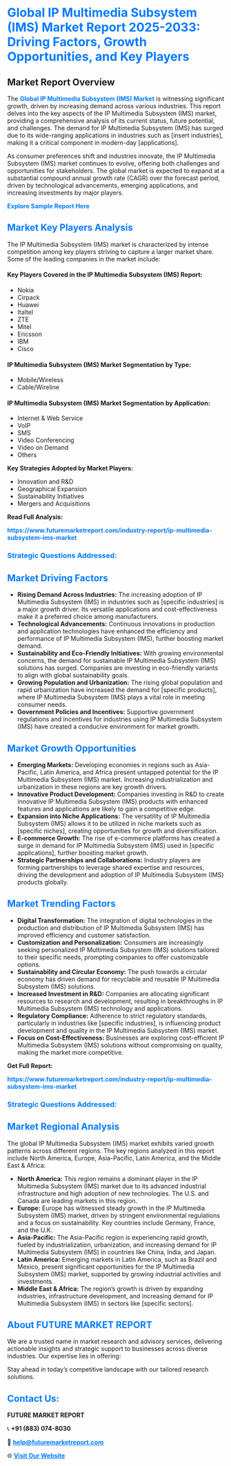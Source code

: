 <h1 style="color: #007BFF;">Global IP Multimedia Subsystem (IMS) Market Report 2025-2033: Driving Factors, Growth Opportunities, and Key Players</h1>

<section id="overview">
<h2>Market Report Overview</h2>
<p>The <a href="https://www.futuremarketreport.com/industry-report/ip-multimedia-subsystem-ims-market" style="color: #007BFF; text-decoration: none;"><strong>Global IP Multimedia Subsystem (IMS) Market</strong></a> is witnessing significant growth, driven by increasing demand across various industries. This report delves into the key aspects of the IP Multimedia Subsystem (IMS) market, providing a comprehensive analysis of its current status, future potential, and challenges. The demand for IP Multimedia Subsystem (IMS) has surged due to its wide-ranging applications in industries such as [insert industries], making it a critical component in modern-day [applications].</p>
<p>As consumer preferences shift and industries innovate, the IP Multimedia Subsystem (IMS) market continues to evolve, offering both challenges and opportunities for stakeholders. The global market is expected to expand at a substantial compound annual growth rate (CAGR) over the forecast period, driven by technological advancements, emerging applications, and increasing investments by major players.</p>
</section>

<section id="overview">
<p><a href="https://www.futuremarketreport.com/request-sample/reportId=54405" style="color: #007BFF; text-decoration: none;"><strong>Explore Sample Report Here</strong></a></p>
</section>

<section id="key-players">
<h2 style="color: #007BFF;">Market Key Players Analysis</h2>
<p>The IP Multimedia Subsystem (IMS) market is characterized by intense competition among key players striving to capture a larger market share. Some of the leading companies in the market include:</p>
<h4>Key Players Covered in the IP Multimedia Subsystem (IMS) Report:</h4>
<ul><li>Nokia</li><li>Cirpack</li><li>Huawei</li><li>Italtel</li><li>ZTE</li><li>Mitel</li><li>Ericsson</li><li>IBM</li><li>Cisco</li></ul>
<h4>IP Multimedia Subsystem (IMS) Market Segmentation by Type:</h4>
<ul><li>Mobile/Wireless</li><li>Cable/Wireline</li></ul>

<h4>IP Multimedia Subsystem (IMS) Market Segmentation by Application:</h4>
<ul><li>Internet &amp; Web Service</li><li>VoIP</li><li>SMS</li><li>Video Conferencing</li><li>Video on Demand</li><li>Others</li></ul>
<p><strong>Key Strategies Adopted by Market Players:</strong></p>
<ul>
<li>Innovation and R&D</li>
<li>Geographical Expansion</li>
<li>Sustainability Initiatives</li>
<li>Mergers and Acquisitions</li>
</ul>
</section>

<section>
<p><strong>Read Full Analysis: </strong></p><a href="https://www.futuremarketreport.com/industry-report/ip-multimedia-subsystem-ims-market" style="color: #007BFF; text-decoration: none;"><strong>https://www.futuremarketreport.com/industry-report/ip-multimedia-subsystem-ims-market</strong></a>
<h3 style="color: #007BFF;">Strategic Questions Addressed:</h3>
</section>

<section id="driving-factors">
<h2 style="color: #007BFF;">Market Driving Factors</h2>
<ul>
<li><strong>Rising Demand Across Industries:</strong> The increasing adoption of IP Multimedia Subsystem (IMS) in industries such as [specific industries] is a major growth driver. Its versatile applications and cost-effectiveness make it a preferred choice among manufacturers.</li>
<li><strong>Technological Advancements:</strong> Continuous innovations in production and application technologies have enhanced the efficiency and performance of IP Multimedia Subsystem (IMS), further boosting market demand.</li>
<li><strong>Sustainability and Eco-Friendly Initiatives:</strong> With growing environmental concerns, the demand for sustainable IP Multimedia Subsystem (IMS) solutions has surged. Companies are investing in eco-friendly variants to align with global sustainability goals.</li>
<li><strong>Growing Population and Urbanization:</strong> The rising global population and rapid urbanization have increased the demand for [specific products], where IP Multimedia Subsystem (IMS) plays a vital role in meeting consumer needs.</li>
<li><strong>Government Policies and Incentives:</strong> Supportive government regulations and incentives for industries using IP Multimedia Subsystem (IMS) have created a conducive environment for market growth.</li>
</ul>
</section>

<section id="growth-opportunities">
<h2 style="color: #007BFF;">Market Growth Opportunities</h2>
<ul>
<li><strong>Emerging Markets:</strong> Developing economies in regions such as Asia-Pacific, Latin America, and Africa present untapped potential for the IP Multimedia Subsystem (IMS) market. Increasing industrialization and urbanization in these regions are key growth drivers.</li>
<li><strong>Innovative Product Development:</strong> Companies investing in R&D to create innovative IP Multimedia Subsystem (IMS) products with enhanced features and applications are likely to gain a competitive edge.</li>
<li><strong>Expansion into Niche Applications:</strong> The versatility of IP Multimedia Subsystem (IMS) allows it to be utilized in niche markets such as [specific niches], creating opportunities for growth and diversification.</li>
<li><strong>E-commerce Growth:</strong> The rise of e-commerce platforms has created a surge in demand for IP Multimedia Subsystem (IMS) used in [specific applications], further boosting market growth.</li>
<li><strong>Strategic Partnerships and Collaborations:</strong> Industry players are forming partnerships to leverage shared expertise and resources, driving the development and adoption of IP Multimedia Subsystem (IMS) products globally.</li>
</ul>
</section>

<section id="trending-factors">
<h2 style="color: #007BFF;">Market Trending Factors</h2>
<ul>
<li><strong>Digital Transformation:</strong> The integration of digital technologies in the production and distribution of IP Multimedia Subsystem (IMS) has improved efficiency and customer satisfaction.</li>
<li><strong>Customization and Personalization:</strong> Consumers are increasingly seeking personalized IP Multimedia Subsystem (IMS) solutions tailored to their specific needs, prompting companies to offer customizable options.</li>
<li><strong>Sustainability and Circular Economy:</strong> The push towards a circular economy has driven demand for recyclable and reusable IP Multimedia Subsystem (IMS) solutions.</li>
<li><strong>Increased Investment in R&D:</strong> Companies are allocating significant resources to research and development, resulting in breakthroughs in IP Multimedia Subsystem (IMS) technology and applications.</li>
<li><strong>Regulatory Compliance:</strong> Adherence to strict regulatory standards, particularly in industries like [specific industries], is influencing product development and quality in the IP Multimedia Subsystem (IMS) market.</li>
<li><strong>Focus on Cost-Effectiveness:</strong> Businesses are exploring cost-efficient IP Multimedia Subsystem (IMS) solutions without compromising on quality, making the market more competitive.</li>
</ul>
</section>

<section>
<p><strong>Get Full Report: </strong></p><a href="https://www.futuremarketreport.com/industry-report/ip-multimedia-subsystem-ims-market" style="color: #007BFF; text-decoration: none;"><strong>https://www.futuremarketreport.com/industry-report/ip-multimedia-subsystem-ims-market</strong></a>
<h3 style="color: #007BFF;">Strategic Questions Addressed:</h3>
</section>


<section id="regional-analysis">
<h2 style="color: #007BFF;">Market Regional Analysis</h2>
<p>The global IP Multimedia Subsystem (IMS) market exhibits varied growth patterns across different regions. The key regions analyzed in this report include North America, Europe, Asia-Pacific, Latin America, and the Middle East & Africa:</p>
<ul>
<li><strong>North America:</strong> This region remains a dominant player in the IP Multimedia Subsystem (IMS) market due to its advanced industrial infrastructure and high adoption of new technologies. The U.S. and Canada are leading markets in this region.</li>
<li><strong>Europe:</strong> Europe has witnessed steady growth in the IP Multimedia Subsystem (IMS) market, driven by stringent environmental regulations and a focus on sustainability. Key countries include Germany, France, and the U.K.</li>
<li><strong>Asia-Pacific:</strong> The Asia-Pacific region is experiencing rapid growth, fueled by industrialization, urbanization, and increasing demand for IP Multimedia Subsystem (IMS) in countries like China, India, and Japan.</li>
<li><strong>Latin America:</strong> Emerging markets in Latin America, such as Brazil and Mexico, present significant opportunities for the IP Multimedia Subsystem (IMS) market, supported by growing industrial activities and investments.</li>
<li><strong>Middle East & Africa:</strong> The region’s growth is driven by expanding industries, infrastructure development, and increasing demand for IP Multimedia Subsystem (IMS) in sectors like [specific sectors].</li>
</ul>
</section>

<footer>
<h2 style="color: #007BFF;">About FUTURE MARKET REPORT</h2>
<p>We are a trusted name in market research and advisory services, delivering actionable insights and strategic support to businesses across diverse industries. Our expertise lies in offering:</p>

<p>Stay ahead in today’s competitive landscape with our tailored research solutions.</p>

<h2 style="color: #007BFF;">Contact Us:</h2>
<p><strong>FUTURE MARKET REPORT</strong></p>
<p>📞 <strong>+91 (883) 074-8030</strong></p>
<p>📧 <strong><a href="mailto:help@futuremarketreport.com" style="color: #007BFF;">help@futuremarketreport.com</a></strong></p>
<p>🌐 <strong><a href="https://www.futuremarketreport.com/" style="color: #007BFF;">Visit Our Website</a></strong></p>
</footer>